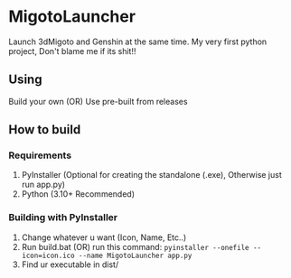 # MigotoLauncher
Launch 3dMigoto and Genshin at the same time. My very first python project, Don't blame me if its shit!!

## Using
Build your own (OR) Use pre-built from releases

## How to build
### Requirements
1. PyInstaller (Optional for creating the standalone (.exe), Otherwise just run app.py)
2. Python (3.10+ Recommended)

### Building with PyInstaller
1. Change whatever u want (Icon, Name, Etc..)
2. Run build.bat (OR) run this command: ``pyinstaller --onefile --icon=icon.ico --name MigotoLauncher app.py``
3. Find ur executable in dist/
